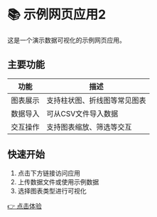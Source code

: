 # 📚 示例网页应用2

这是一个演示数据可视化的示例网页应用。

## 主要功能

| 功能 | 描述 |
|------|------|
| 图表展示 | 支持柱状图、折线图等常见图表 |
| 数据导入 | 可从CSV文件导入数据 |
| 交互操作 | 支持图表缩放、筛选等交互 |

## 快速开始

1. 点击下方链接访问应用
2. 上传数据文件或使用示例数据
3. 选择图表类型进行可视化

[👉 点击体验](./index.html)